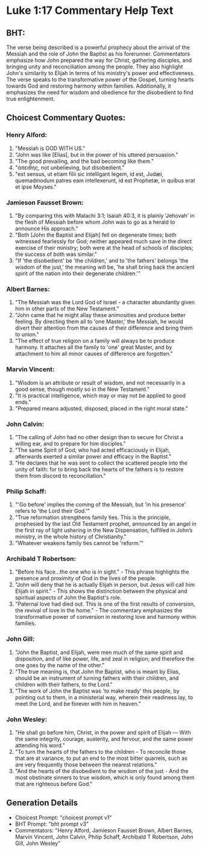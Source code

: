 # Luke 1:17 Commentary Help Text

## BHT:
The verse being described is a powerful prophecy about the arrival of the Messiah and the role of John the Baptist as his forerunner. Commentators emphasize how John prepared the way for Christ, gathering disciples, and bringing unity and reconciliation among the people. They also highlight John's similarity to Elijah in terms of his ministry's power and effectiveness. The verse speaks to the transformative power of the Gospel, turning hearts towards God and restoring harmony within families. Additionally, it emphasizes the need for wisdom and obedience for the disobedient to find true enlightenment.

## Choicest Commentary Quotes:
### Henry Alford:
1. "Messiah is GOD WITH US."
2. "John was like [Elias], but in the power of his uttered persuasion."
3. "The good prevailing, and the bad becoming like them."
4. "ἀπειθής, not unbelieving, but disobedient."
5. "est sensus, ut etiam filii sic intelligant legem, id est, Judæi, quemadmodum patres eam intellexerunt, id est Prophetæ, in quibus erat et ipse Moyses."

### Jamieson Fausset Brown:
1. "By comparing this with Malachi 3:1; Isaiah 40:3, it is plainly 'Jehovah' in the flesh of Messiah before whom John was to go as a herald to announce His approach." 
2. "Both [John the Baptist and Elijah] fell on degenerate times; both witnessed fearlessly for God; neither appeared much save in the direct exercise of their ministry; both were at the head of schools of disciples; the success of both was similar." 
3. "If 'the disobedient' be 'the children,' and to 'the fathers' belongs 'the wisdom of the just,' the meaning will be, 'he shall bring back the ancient spirit of the nation into their degenerate children.'"

### Albert Barnes:
1. "The Messiah was the Lord God of Israel - a character abundantly given him in other parts of the New Testament."
2. "John came that he might allay these animosities and produce better feeling. By directing them all to 'one Master,' the Messiah, he would divert their attention from the causes of their difference and bring them to union."
3. "The effect of true religion on a family will always be to produce harmony. It attaches all the family to 'one' great Master, and by attachment to him all minor causes of difference are forgotten."

### Marvin Vincent:
1. "Wisdom is an attribute or result of wisdom, and not necessarily in a good sense, though mostly so in the New Testament."
2. "It is practical intelligence, which may or may not be applied to good ends."
3. "Prepared means adjusted, disposed, placed in the right moral state."

### John Calvin:
1. "The calling of John had no other design than to secure for Christ a willing ear, and to prepare for him disciples."
2. "The same Spirit of God, who had acted efficaciously in Elijah, afterwards exerted a similar power and efficacy in the Baptist."
3. "He declares that he was sent to collect the scattered people into the unity of faith: for to bring back the hearts of the fathers is to restore them from discord to reconciliation."

### Philip Schaff:
1. "'Go before' implies the coming of the Messiah, but 'in his presence' refers to 'the Lord their God.'" 
2. "True reformation strengthens family ties. This is the principle, prophesied by the last Old Testament prophet, announced by an angel in the first ray of light ushering in the New Dispensation, fulfilled in John’s ministry, in the whole history of Christianity." 
3. "Whatever weakens family ties cannot be 'reform.'"

### Archibald T Robertson:
1. "Before his face...the one who is in sight." - This phrase highlights the presence and proximity of God in the lives of the people.
2. "John will deny that he is actually Elijah in person, but Jesus will call him Elijah in spirit." - This shows the distinction between the physical and spiritual aspects of John the Baptist's role.
3. "Paternal love had died out. This is one of the first results of conversion, the revival of love in the home." - The commentary emphasizes the transformative power of conversion in restoring love and harmony within families.

### John Gill:
1. "John the Baptist, and Elijah, were men much of the same spirit and disposition, and of like power, life, and zeal in religion; and therefore the one goes by the name of the other."
2. "The true meaning is, that John the Baptist, who is meant by Elias, should be an instrument of turning fathers with their children, and children with their fathers, to the Lord."
3. "The work of John the Baptist was 'to make ready' this people, by pointing out to them, in a ministerial way, wherein their readiness lay, to meet the Lord, and be forever with him in heaven."

### John Wesley:
1. "He shall go before him, Christ, in the power and spirit of Elijah — With the same integrity, courage, austerity, and fervour, and the same power attending his word." 
2. "To turn the hearts of the fathers to the children - To reconcile those that are at variance, to put an end to the most bitter quarrels, such as are very frequently those between the nearest relations."
3. "And the hearts of the disobedient to the wisdom of the just - And the most obstinate sinners to true wisdom, which is only found among them that are righteous before God."


## Generation Details
- Choicest Prompt: "choicest prompt v1"
- BHT Prompt: "bht prompt v3"
- Commentators: "Henry Alford, Jamieson Fausset Brown, Albert Barnes, Marvin Vincent, John Calvin, Philip Schaff, Archibald T Robertson, John Gill, John Wesley"

